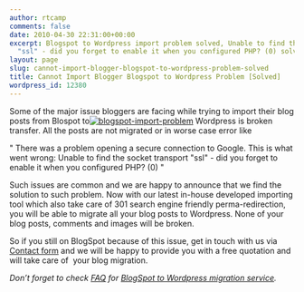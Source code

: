 ```yaml
---
author: rtcamp
comments: false
date: 2010-04-30 22:31:00+00:00
excerpt: Blogspot to Wordpress import problem solved, Unable to find the socket transport
  "ssl" - did you forget to enable it when you configured PHP? (0) solved
layout: page
slug: cannot-import-blogger-blogspot-to-wordpress-problem-solved
title: Cannot Import Blogger Blogspot to Wordpress Problem [Solved]
wordpress_id: 12380
---
```


Some of the major issue bloggers are facing while trying to import their blog posts from Blospot to[![blogspot-import-problem](https://rtcamp.com/wp-content/uploads/2010/05/blogspotimportproblem_thumb.jpg)](https://rtcamp.com/wp-content/uploads/2010/05/blogspotimportproblem.jpg) Wordpress is broken transfer. All the posts are not migrated or in worse case error like

" There was a problem opening a secure connection to Google. This is what went wrong:
Unable to find the socket transport "ssl" - did you forget to enable it when you configured PHP? (0) "

Such issues are common and we are happy to announce that we find the solution to such problem. Now with our latest in-house developed importing tool which also take care of 301 search engine friendly perma-redirection, you will be able to migrate all your blog posts to Wordpress. None of your blog posts, comments and images will be broken.

So if you still on BlogSpot because of this issue, get in touch with us via [Contact form](http://bloggertowp.org/contact/) and we will be happy to provide you with a free quotation and will take care of  your blog migration.

_Don’t forget to check _[_FAQ_](http://bloggertowp.org/faq/)_ for _[_BlogSpot to Wordpress migration service_](http://bloggertowp.org/)_._
